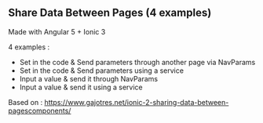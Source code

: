 ## Share Data Between Pages (4 examples)

Made with Angular 5 + Ionic 3

4 examples :
- Set in the code & Send parameters through another page via NavParams
- Set in the code & Send parameters using a service
- Input a value & send it through NavParams
- Input a value & send it using a service

Based on : https://www.gajotres.net/ionic-2-sharing-data-between-pagescomponents/